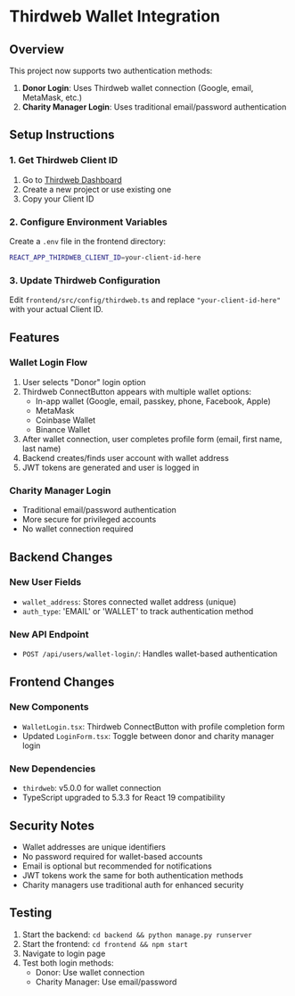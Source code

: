 # Thirdweb Wallet Integration

## Overview
This project now supports two authentication methods:
1. **Donor Login**: Uses Thirdweb wallet connection (Google, email, MetaMask, etc.)
2. **Charity Manager Login**: Uses traditional email/password authentication

## Setup Instructions

### 1. Get Thirdweb Client ID
1. Go to [Thirdweb Dashboard](https://thirdweb.com/dashboard)
2. Create a new project or use existing one
3. Copy your Client ID

### 2. Configure Environment Variables
Create a `.env` file in the frontend directory:
```bash
REACT_APP_THIRDWEB_CLIENT_ID=your-client-id-here
```

### 3. Update Thirdweb Configuration
Edit `frontend/src/config/thirdweb.ts` and replace `"your-client-id-here"` with your actual Client ID.

## Features

### Wallet Login Flow
1. User selects "Donor" login option
2. Thirdweb ConnectButton appears with multiple wallet options:
   - In-app wallet (Google, email, passkey, phone, Facebook, Apple)
   - MetaMask
   - Coinbase Wallet
   - Binance Wallet
3. After wallet connection, user completes profile form (email, first name, last name)
4. Backend creates/finds user account with wallet address
5. JWT tokens are generated and user is logged in

### Charity Manager Login
- Traditional email/password authentication
- More secure for privileged accounts
- No wallet connection required

## Backend Changes

### New User Fields
- `wallet_address`: Stores connected wallet address (unique)
- `auth_type`: 'EMAIL' or 'WALLET' to track authentication method

### New API Endpoint
- `POST /api/users/wallet-login/`: Handles wallet-based authentication

## Frontend Changes

### New Components
- `WalletLogin.tsx`: Thirdweb ConnectButton with profile completion form
- Updated `LoginForm.tsx`: Toggle between donor and charity manager login

### New Dependencies
- `thirdweb`: v5.0.0 for wallet connection
- TypeScript upgraded to 5.3.3 for React 19 compatibility

## Security Notes
- Wallet addresses are unique identifiers
- No password required for wallet-based accounts
- Email is optional but recommended for notifications
- JWT tokens work the same for both authentication methods
- Charity managers use traditional auth for enhanced security

## Testing
1. Start the backend: `cd backend && python manage.py runserver`
2. Start the frontend: `cd frontend && npm start`
3. Navigate to login page
4. Test both login methods:
   - Donor: Use wallet connection
   - Charity Manager: Use email/password
